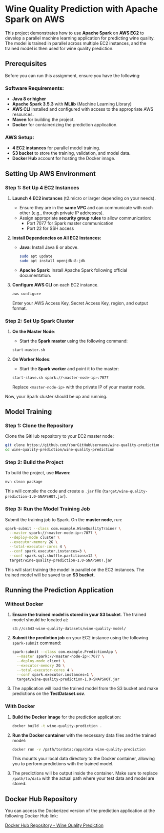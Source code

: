 
# Wine Quality Prediction with Apache Spark on AWS

This project demonstrates how to use **Apache Spark** on **AWS EC2** to develop a parallel machine learning application for predicting wine quality. The model is trained in parallel across multiple EC2 instances, and the trained model is then used for wine quality prediction.

## Prerequisites

Before you can run this assignment, ensure you have the following:

### Software Requirements:
- **Java 8 or higher**
- **Apache Spark 3.5.3** with **MLlib** (Machine Learning Library)
- **AWS CLI** installed and configured with access to the appropriate AWS resources.
- **Maven** for building the project.
- **Docker** for containerizing the prediction application.
  
### AWS Setup:
- **4 EC2 instances** for parallel model training.
- **S3 bucket** to store the training, validation, and model data.
- **Docker Hub** account for hosting the Docker image.

## Setting Up AWS Environment

### Step 1: Set Up 4 EC2 Instances

1. **Launch 4 EC2 instances** (t2.micro or larger depending on your needs).
   - Ensure they are in the **same VPC** and can communicate with each other (e.g., through private IP addresses).
   - Assign appropriate **security group rules** to allow communication:
     - Port 7077 for Spark master communication
     - Port 22 for SSH access

2. **Install Dependencies on All EC2 Instances:**
   - **Java**: Install Java 8 or above.
     ```bash
     sudo apt update
     sudo apt install openjdk-8-jdk
     ```
   - **Apache Spark**: Install Apache Spark following official documentation.

3. **Configure AWS CLI** on each EC2 instance.
   ```bash
   aws configure
   ```
   Enter your AWS Access Key, Secret Access Key, region, and output format.

### Step 2: Set Up Spark Cluster

1. **On the Master Node**:
   - Start the **Spark master** using the following command:
   ```bash
   start-master.sh
   ```

2. **On Worker Nodes**:
   - Start the **Spark worker** and point it to the master:
   ```bash
   start-slave.sh spark://<master-node-ip>:7077
   ```
   Replace `<master-node-ip>` with the private IP of your master node.

Now, your Spark cluster should be up and running.

## Model Training

### Step 1: Clone the Repository

Clone the GitHub repository to your EC2 master node:

```bash
git clone https://github.com/YourGitHubUsername/wine-quality-prediction.git
cd wine-quality-prediction/wine-quality-prediction
```

### Step 2: Build the Project

To build the project, use **Maven**:

```bash
mvn clean package
```

This will compile the code and create a `.jar` file (`target/wine-quality-prediction-1.0-SNAPSHOT.jar`).

### Step 3: Run the Model Training Job

Submit the training job to Spark. On the **master node**, run:

```bash
spark-submit --class com.example.WineQualityTrainer \
  --master spark://<master-node-ip>:7077 \
  --deploy-mode cluster \
  --executor-memory 2G \
  --total-executor-cores 4 \
  --conf spark.executor.instances=3 \
  --conf spark.sql.shuffle.partitions=12 \
  target/wine-quality-prediction-1.0-SNAPSHOT.jar
```

This will start training the model in parallel on the EC2 instances. The trained model will be saved to an **S3 bucket**.

## Running the Prediction Application

### Without Docker

1. **Ensure the trained model is stored in your S3 bucket**. The trained model should be located at:
   ```
   s3://cs643-wine-quality-datasets/wine-quality-model/
   ```

2. **Submit the prediction job** on your EC2 instance using the following `spark-submit` command:
   ```bash
   spark-submit --class com.example.PredictionApp \
     --master spark://<master-node-ip>:7077 \
     --deploy-mode client \
     --executor-memory 2G \
     --total-executor-cores 4 \
     --conf spark.executor.instances=1 \
     target/wine-quality-prediction-1.0-SNAPSHOT.jar
   ```

3. The application will load the trained model from the S3 bucket and make predictions on the **TestDataset.csv**.

### With Docker

1. **Build the Docker Image** for the prediction application:
   ```bash
   docker build -t wine-quality-prediction .
   ```

2. **Run the Docker container** with the necessary data files and the trained model:
   ```bash
   docker run -v /path/to/data:/app/data wine-quality-prediction
   ```
   This mounts your local data directory to the Docker container, allowing you to perform predictions with the trained model.

3. The predictions will be output inside the container. Make sure to replace `/path/to/data` with the actual path where your test data and model are stored.

## Docker Hub Repository
You can access the Dockerized version of the prediction application at the following Docker Hub link:

[Docker Hub Repository - Wine Quality Prediction](https://hub.docker.com/repository/docker/ercihankorkmaz/wine-predictor)
